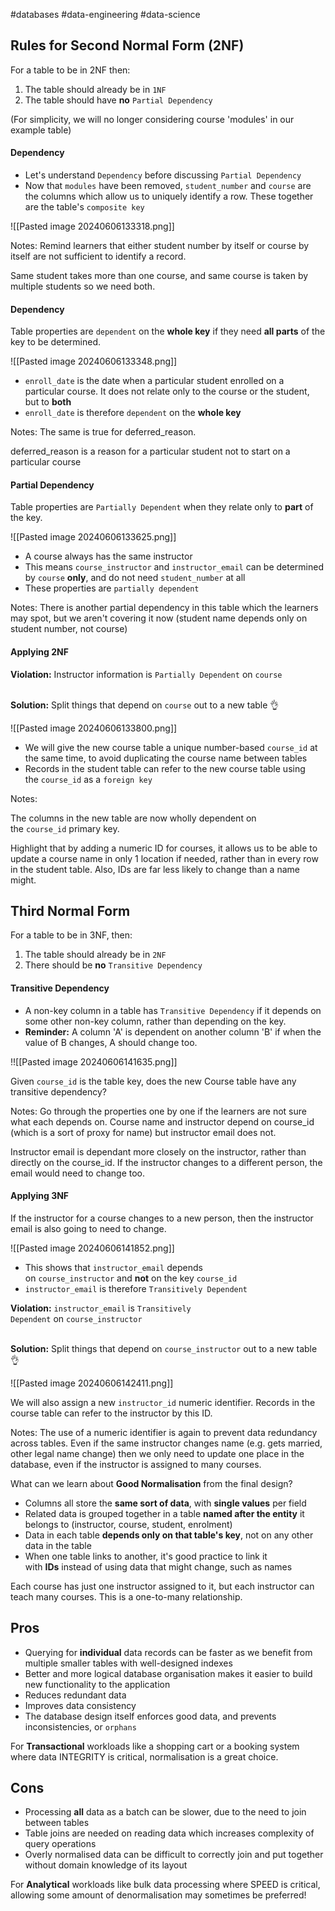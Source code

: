 #databases #data-engineering #data-science 
## Rules for Second Normal Form (2NF)

For a table to be in 2NF then:

1. The table should already be in `1NF`
2. The table should have **no** `Partial Dependency`

(For simplicity, we will no longer considering course 'modules' in our example table)

#### Dependency

- Let's understand `Dependency` before discussing `Partial Dependency`
- Now that `modules` have been removed, `student_number` and `course` are the columns which allow us to uniquely identify a row. These together are the table's `composite key`

![[Pasted image 20240606133318.png]]

Notes: Remind learners that either student number by itself or course by itself are not sufficient to identify a record.

Same student takes more than one course, and same course is taken by multiple students so we need both.

#### Dependency

Table properties are `dependent` on the **whole key** if they need **all parts** of the key to be determined.

![[Pasted image 20240606133348.png]]

- `enroll_date` is the date when a particular student enrolled on a particular course. It does not relate only to the course or the student, but to **both**
- `enroll_date` is therefore `dependent` on the **whole key**

Notes: The same is true for deferred_reason.

deferred_reason is a reason for a particular student not to start on a particular course


#### Partial Dependency

Table properties are `Partially Dependent` when they relate only to **part** of the key.

![[Pasted image 20240606133625.png]]

- A course always has the same instructor
- This means `course_instructor` and `instructor_email` can be determined by `course` **only**, and do not need `student_number` at all
- These properties are `partially dependent`

Notes: There is another partial dependency in this table which the learners may spot, but we aren't covering it now (student name depends only on student number, not course)

#### Applying 2NF

**Violation:** Instructor information is `Partially Dependent` on `course` <br><br>

**Solution:** Split things that depend on `course` out to a new table 👌

![[Pasted image 20240606133800.png]]

- We will give the new course table a unique number-based `course_id` at the same time, to avoid duplicating the course name between tables
- Records in the student table can refer to the new course table using the `course_id` as a `foreign key`

Notes:

The columns in the new table are now wholly dependent on the `course_id` primary key.

Highlight that by adding a numeric ID for courses, it allows us to be able to update a course name in only 1 location if needed, rather than in every row in the student table. Also, IDs are far less likely to change than a name might.


## Third Normal Form

For a table to be in 3NF, then:

1. The table should already be in `2NF`
2. There should be **no** `Transitive Dependency`

#### Transitive Dependency

- A non-key column in a table has `Transitive Dependency` if it depends on some other non-key column, rather than depending on the key.
- **Reminder:** A column 'A' is dependent on another column 'B' if when the value of B changes, A should change too.

!![[Pasted image 20240606141635.png]]

Given `course_id` is the table key, does the new Course table have any transitive dependency?

Notes: Go through the properties one by one if the learners are not sure what each depends on. Course name and instructor depend on course_id (which is a sort of proxy for name) but instructor email does not.

Instructor email is dependant more closely on the instructor, rather than directly on the course_id. If the instructor changes to a different person, the email would need to change too.

#### Applying 3NF

If the instructor for a course changes to a new person, then the instructor email is also going to need to change.

![[Pasted image 20240606141852.png]]

- This shows that `instructor_email` depends on `course_instructor` and **not** on the key `course_id`
- `instructor_email` is therefore `Transitively Dependent`

**Violation:** `instructor_email` is `Transitively Dependent` on `course_instructor` <br><br>

**Solution:** Split things that depend on `course_instructor` out to a new table 👌

![[Pasted image 20240606142411.png]]

We will also assign a new `instructor_id` numeric identifier. Records in the course table can refer to the instructor by this ID.

Notes: The use of a numeric identifier is again to prevent data redundancy across tables. Even if the same instructor changes name (e.g. gets married, other legal name change) then we only need to update one place in the database, even if the instructor is assigned to many courses.

What can we learn about **Good Normalisation** from the final design?

- Columns all store the **same sort of data**, with **single values** per field
- Related data is grouped together in a table **named after the entity** it belongs to (instructor, course, student, enrolment)
- Data in each table **depends only on that table's key**, not on any other data in the table
- When one table links to another, it's good practice to link it with **IDs** instead of using data that might change, such as names
  

Each course has just one instructor assigned to it, but each instructor can teach many courses. This is a one-to-many relationship.

## Pros
- Querying for **individual** data records can be faster as we benefit from multiple smaller tables with well-designed indexes
- Better and more logical database organisation makes it easier to build new functionality to the application
- Reduces redundant data
- Improves data consistency
- The database design itself enforces good data, and prevents inconsistencies, or `orphans`

For **Transactional** workloads like a shopping cart or a booking system where data INTEGRITY is critical, normalisation is a great choice.

## Cons
- Processing **all** data as a batch can be slower, due to the need to join between tables
- Table joins are needed on reading data which increases complexity of query operations
- Overly normalised data can be difficult to correctly join and put together without domain knowledge of its layout

For **Analytical** workloads like bulk data processing where SPEED is critical, allowing some amount of denormalisation may sometimes be preferred!